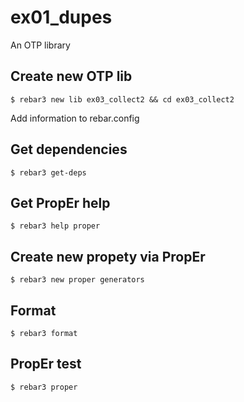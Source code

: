 ex01_dupes
=====

An OTP library


Create new OTP lib
-----
    $ rebar3 new lib ex03_collect2 && cd ex03_collect2

Add information to rebar.config


Get dependencies
-----
    $ rebar3 get-deps


Get PropEr help
-----
    $ rebar3 help proper


Create new propety via PropEr
-----
    $ rebar3 new proper generators


Format
-----
    $ rebar3 format


PropEr test
-----
    $ rebar3 proper